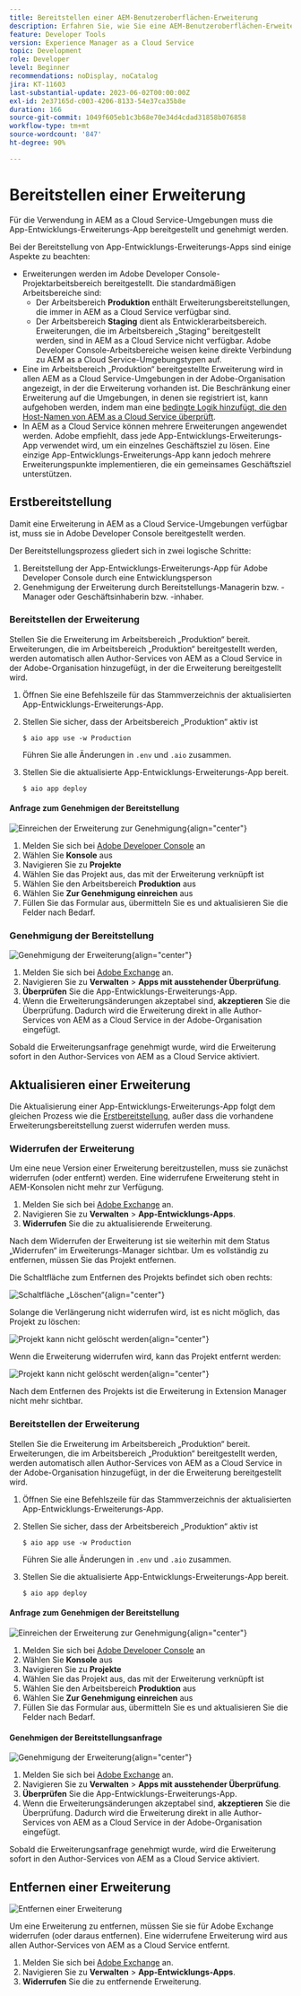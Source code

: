 ```yaml
---
title: Bereitstellen einer AEM-Benutzeroberflächen-Erweiterung
description: Erfahren Sie, wie Sie eine AEM-Benutzeroberflächen-Erweiterung bereitstellen.
feature: Developer Tools
version: Experience Manager as a Cloud Service
topic: Development
role: Developer
level: Beginner
recommendations: noDisplay, noCatalog
jira: KT-11603
last-substantial-update: 2023-06-02T00:00:00Z
exl-id: 2e37165d-c003-4206-8133-54e37ca35b8e
duration: 166
source-git-commit: 1049f605eb1c3b68e70e34d4cdad31858b076858
workflow-type: tm+mt
source-wordcount: '847'
ht-degree: 90%

---
```


# Bereitstellen einer Erweiterung

Für die Verwendung in AEM as a Cloud Service-Umgebungen muss die App-Entwicklungs-Erweiterungs-App bereitgestellt und genehmigt werden.

Bei der Bereitstellung von App-Entwicklungs-Erweiterungs-Apps sind einige Aspekte zu beachten:

+ Erweiterungen werden im Adobe Developer Console-Projektarbeitsbereich bereitgestellt. Die standardmäßigen Arbeitsbereiche sind:
   + Der Arbeitsbereich __Produktion__ enthält Erweiterungsbereitstellungen, die immer in AEM as a Cloud Service verfügbar sind.
   + Der Arbeitsbereich __Staging__ dient als Entwicklerarbeitsbereich. Erweiterungen, die im Arbeitsbereich „Staging“ bereitgestellt werden, sind in AEM as a Cloud Service nicht verfügbar.
Adobe Developer Console-Arbeitsbereiche weisen keine direkte Verbindung zu AEM as a Cloud Service-Umgebungstypen auf.
+ Eine im Arbeitsbereich „Produktion“ bereitgestellte Erweiterung wird in allen AEM as a Cloud Service-Umgebungen in der Adobe-Organisation angezeigt, in der die Erweiterung vorhanden ist.
Die Beschränkung einer Erweiterung auf die Umgebungen, in denen sie registriert ist, kann aufgehoben werden, indem man eine [bedingte Logik hinzufügt, die den Host-Namen von AEM as a Cloud Service überprüft](https://developer.adobe.com/uix/docs/guides/publication/#enabling-extension-only-on-specific-aem-environments).
+ In AEM as a Cloud Service können mehrere Erweiterungen angewendet werden. Adobe empfiehlt, dass jede App-Entwicklungs-Erweiterungs-App verwendet wird, um ein einzelnes Geschäftsziel zu lösen. Eine einzige App-Entwicklungs-Erweiterungs-App kann jedoch mehrere Erweiterungspunkte implementieren, die ein gemeinsames Geschäftsziel unterstützen.

## Erstbereitstellung

Damit eine Erweiterung in AEM as a Cloud Service-Umgebungen verfügbar ist, muss sie in Adobe Developer Console bereitgestellt werden.

Der Bereitstellungsprozess gliedert sich in zwei logische Schritte:

1. Bereitstellung der App-Entwicklungs-Erweiterungs-App für Adobe Developer Console durch eine Entwicklungsperson
1. Genehmigung der Erweiterung durch Bereitstellungs-Managerin bzw. -Manager oder Geschäftsinhaberin bzw. -inhaber.

### Bereitstellen der Erweiterung

Stellen Sie die Erweiterung im Arbeitsbereich „Produktion“ bereit. Erweiterungen, die im Arbeitsbereich „Produktion“ bereitgestellt werden, werden automatisch allen Author-Services von AEM as a Cloud Service in der Adobe-Organisation hinzugefügt, in der die Erweiterung bereitgestellt wird.

1. Öffnen Sie eine Befehlszeile für das Stammverzeichnis der aktualisierten App-Entwicklungs-Erweiterungs-App.
1. Stellen Sie sicher, dass der Arbeitsbereich „Produktion“ aktiv ist

   ```shell
   $ aio app use -w Production
   ```

   Führen Sie alle Änderungen in `.env` und `.aio` zusammen.

1. Stellen Sie die aktualisierte App-Entwicklungs-Erweiterungs-App bereit.

   ```shell
   $ aio app deploy
   ```

#### Anfrage zum Genehmigen der Bereitstellung

![Einreichen der Erweiterung zur Genehmigung](./assets/deploy/submit-for-approval.png){align="center"}

1. Melden Sie sich bei [Adobe Developer Console](https://developer.adobe.com) an
1. Wählen Sie __Konsole__ aus
1. Navigieren Sie zu __Projekte__
1. Wählen Sie das Projekt aus, das mit der Erweiterung verknüpft ist
1. Wählen Sie den Arbeitsbereich __Produktion__ aus
1. Wählen Sie __Zur Genehmigung einreichen__ aus
1. Füllen Sie das Formular aus, übermitteln Sie es und aktualisieren Sie die Felder nach Bedarf.

### Genehmigung der Bereitstellung

![Genehmigung der Erweiterung](./assets/deploy/adobe-exchange.png){align="center"}

1. Melden Sie sich bei [Adobe Exchange](https://exchange.adobe.com/) an.
1. Navigieren Sie zu __Verwalten__ > __Apps mit ausstehender Überprüfung__.
1. __Überprüfen__ Sie die App-Entwicklungs-Erweiterungs-App.
1. Wenn die Erweiterungsänderungen akzeptabel sind, __akzeptieren__ Sie die Überprüfung. Dadurch wird die Erweiterung direkt in alle Author-Services von AEM as a Cloud Service in der Adobe-Organisation eingefügt.

Sobald die Erweiterungsanfrage genehmigt wurde, wird die Erweiterung sofort in den Author-Services von AEM as a Cloud Service aktiviert.

## Aktualisieren einer Erweiterung

Die Aktualisierung einer App-Entwicklungs-Erweiterungs-App folgt dem gleichen Prozess wie die [Erstbereitstellung](#initial-deployment), außer dass die vorhandene Erweiterungsbereitstellung zuerst widerrufen werden muss.

### Widerrufen der Erweiterung

Um eine neue Version einer Erweiterung bereitzustellen, muss sie zunächst widerrufen (oder entfernt) werden. Eine widerrufene Erweiterung steht in AEM-Konsolen nicht mehr zur Verfügung.

1. Melden Sie sich bei [Adobe Exchange](https://exchange.adobe.com/) an.
1. Navigieren Sie zu __Verwalten__ > __App-Entwicklungs-Apps__.
1. __Widerrufen__ Sie die zu aktualisierende Erweiterung.

Nach dem Widerrufen der Erweiterung ist sie weiterhin mit dem Status „Widerrufen“ im Erweiterungs-Manager sichtbar. Um es vollständig zu entfernen, müssen Sie das Projekt entfernen.

Die Schaltfläche zum Entfernen des Projekts befindet sich oben rechts:

![Schaltfläche „Löschen“](./assets/deploy/extension-delete-button.png){align="center"}

Solange die Verlängerung nicht widerrufen wird, ist es nicht möglich, das Projekt zu löschen:

![Projekt kann nicht gelöscht werden](./assets/deploy/extension-can-not-delete-project.png){align="center"}

Wenn die Erweiterung widerrufen wird, kann das Projekt entfernt werden:

![Projekt kann nicht gelöscht werden](./assets/deploy/extension-delete-procject.png){align="center"}

Nach dem Entfernen des Projekts ist die Erweiterung in Extension Manager nicht mehr sichtbar.

### Bereitstellen der Erweiterung

Stellen Sie die Erweiterung im Arbeitsbereich „Produktion“ bereit. Erweiterungen, die im Arbeitsbereich „Produktion“ bereitgestellt werden, werden automatisch allen Author-Services von AEM as a Cloud Service in der Adobe-Organisation hinzugefügt, in der die Erweiterung bereitgestellt wird.

1. Öffnen Sie eine Befehlszeile für das Stammverzeichnis der aktualisierten App-Entwicklungs-Erweiterungs-App.
1. Stellen Sie sicher, dass der Arbeitsbereich „Produktion“ aktiv ist

   ```shell
   $ aio app use -w Production
   ```

   Führen Sie alle Änderungen in `.env` und `.aio` zusammen.

1. Stellen Sie die aktualisierte App-Entwicklungs-Erweiterungs-App bereit.

   ```shell
   $ aio app deploy
   ```

#### Anfrage zum Genehmigen der Bereitstellung

![Einreichen der Erweiterung zur Genehmigung](./assets/deploy/submit-for-approval.png){align="center"}

1. Melden Sie sich bei [Adobe Developer Console](https://developer.adobe.com) an
1. Wählen Sie __Konsole__ aus
1. Navigieren Sie zu __Projekte__
1. Wählen Sie das Projekt aus, das mit der Erweiterung verknüpft ist
1. Wählen Sie den Arbeitsbereich __Produktion__ aus
1. Wählen Sie __Zur Genehmigung einreichen__ aus
1. Füllen Sie das Formular aus, übermitteln Sie es und aktualisieren Sie die Felder nach Bedarf.

#### Genehmigen der Bereitstellungsanfrage

![Genehmigung der Erweiterung](./assets/deploy/adobe-exchange.png){align="center"}

1. Melden Sie sich bei [Adobe Exchange](https://exchange.adobe.com/) an.
1. Navigieren Sie zu __Verwalten__ > __Apps mit ausstehender Überprüfung__.
1. __Überprüfen__ Sie die App-Entwicklungs-Erweiterungs-App.
1. Wenn die Erweiterungsänderungen akzeptabel sind, __akzeptieren__ Sie die Überprüfung. Dadurch wird die Erweiterung direkt in alle Author-Services von AEM as a Cloud Service in der Adobe-Organisation eingefügt.

Sobald die Erweiterungsanfrage genehmigt wurde, wird die Erweiterung sofort in den Author-Services von AEM as a Cloud Service aktiviert.

## Entfernen einer Erweiterung

![Entfernen einer Erweiterung](./assets/deploy/revoke.png)

Um eine Erweiterung zu entfernen, müssen Sie sie für Adobe Exchange widerrufen (oder daraus entfernen). Eine widerrufene Erweiterung wird aus allen Author-Services von AEM as a Cloud Service entfernt.

1. Melden Sie sich bei [Adobe Exchange](https://exchange.adobe.com/) an.
1. Navigieren Sie zu __Verwalten__ > __App-Entwicklungs-Apps__.
1. __Widerrufen__ Sie die zu entfernende Erweiterung.
